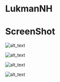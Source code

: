 # LukmanNH







# ScreenShot

![alt_text](https://github.com/SMKCoding2019/LukmanNH/blob/master/ss/1.jpg)

![alt_text](https://github.com/SMKCoding2019/LukmanNH/blob/master/ss/2.jpg)

![alt_text](https://github.com/SMKCoding2019/LukmanNH/blob/master/ss/3.jpg)

![alt_text](https://github.com/SMKCoding2019/LukmanNH/blob/master/ss/4.jpg)
